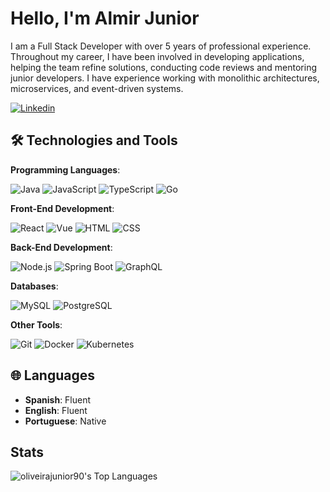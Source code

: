 # Hello, I'm Almir Junior 

I am a Full Stack Developer with over 5 years of professional experience. Throughout my career, I have been involved in developing applications, helping the team refine solutions, conducting code reviews and mentoring junior developers. I have experience working with monolithic architectures, microservices, and event-driven systems.

[![Linkedin](https://img.shields.io/badge/-LinkedIn-0077B5?logo=linkedin&logoColor=white&style=for-the-badge)](https://www.linkedin.com/in/oliveirajunior90/)

## 🛠️ Technologies and Tools

**Programming Languages**:

![Java](https://img.shields.io/badge/Java-007396?style=flat&logo=java&logoColor=white)
![JavaScript](https://img.shields.io/badge/JavaScript-F7DF1E?style=flat&logo=javascript&logoColor=black)
![TypeScript](https://img.shields.io/badge/TypeScript-007ACC?style=flat&logo=typescript&logoColor=white)
![Go](https://img.shields.io/badge/Go-00ADD8?style=flat&logo=go&logoColor=white)

**Front-End Development**:

![React](https://img.shields.io/badge/React-61DAFB?style=flat&logo=react&logoColor=black)
![Vue](https://img.shields.io/badge/Vue.js-35495E?style=flat&logo=vuedotjs&logoColor=4FC08D)
![HTML](https://img.shields.io/badge/HTML5-E34F26?style=flat&logo=html5&logoColor=white)
![CSS](https://img.shields.io/badge/CSS3-1572B6?style=flat&logo=css3&logoColor=white)

**Back-End Development**:

![Node.js](https://img.shields.io/badge/Node.js-339933?style=flat&logo=node.js&logoColor=white)
![Spring Boot](https://img.shields.io/badge/Spring_Boot-6DB33F?style=flat&logo=spring-boot&logoColor=white)
![GraphQL](https://img.shields.io/badge/GraphQL-E434AA?style=flat&logo=graphql&logoColor=white)

**Databases**:

![MySQL](https://img.shields.io/badge/MySQL-4479A1?style=flat&logo=mysql&logoColor=white)
![PostgreSQL](https://img.shields.io/badge/PostgreSQL-336791?style=flat&logo=postgresql&logoColor=white)

**Other Tools**:

![Git](https://img.shields.io/badge/Git-F05032?style=flat&logo=git&logoColor=white)
![Docker](https://img.shields.io/badge/Docker-2496ED?style=flat&logo=docker&logoColor=white)
![Kubernetes](https://img.shields.io/badge/Kubernetes-326CE5?style=flat&logo=kubernetes&logoColor=white)

## 🌐 Languages

- **Spanish**: Fluent
- **English**: Fluent
- **Portuguese**: Native

## Stats

![oliveirajunior90's Top Languages](https://github-readme-stats.vercel.app/api/top-langs/?username=oliveirajunior90&theme=dracula&show_icons=true&hide_border=true&layout=compact)
